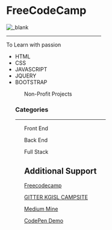 <h1>FreeCodeCamp</h1> <img src="https://github.com/Mskarthi/FCC/blob/master/download.png" alt="_blank">
<hr/ width="50%">
<p>To Learn with passion</p>

<ul>
<li>HTML</li>
<li>CSS</li>
<li>JAVASCRIPT</li>
<li>JQUERY</li>
<li>BOOTSTRAP</li>
</ul>

<ul>
<ol>Non-Profit Projects</ol>

<h3>Categories</h3>
<hr/ width="50%">
<ol>Front End</ol>
<ol>Back End</ol>
<ol>Full Stack</ol>
<ul>


<h2> Additional Support</h2>

<p><a href="https://www.freecodecamp.com/" target="_blank">Freecodecamp </a></p>

<p><a href="https://gitter.im/kgisl/campsite" target="_blank">GITTER KGISL CAMPSITE</a></p>

<p><a href="https://medium.com/@mskarthi95" target="_blank">Medium Mine</a></p>

<p><a href="https://codepen.io/mskarthi95/" target="_blank">CodePen Demo</a></p>




